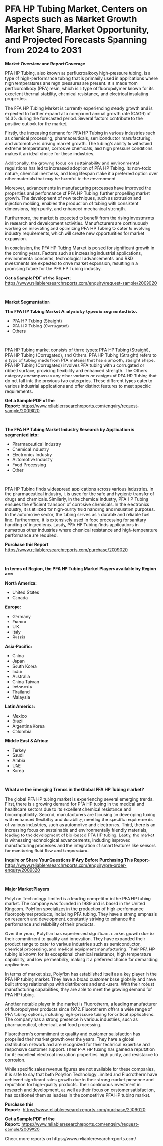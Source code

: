 <p><h1>PFA HP Tubing Market, Centers on Aspects such as Market Growth Market Share, Market Opportunity, and Projected Forecasts Spanning from 2024 to 2031</h1></p><p><strong>Market Overview and Report Coverage</strong></p>
<p><p>PFA HP Tubing, also known as perfluoroalkoxy high-pressure tubing, is a type of high-performance tubing that is primarily used in applications where high temperatures and high pressures are present. It is made from perfluoroalkoxy (PFA) resin, which is a type of fluoropolymer known for its excellent thermal stability, chemical resistance, and electrical insulating properties.</p><p>The PFA HP Tubing Market is currently experiencing steady growth and is expected to further expand at a compound annual growth rate (CAGR) of 14.3% during the forecasted period. Several factors contribute to the positive outlook for the market.</p><p>Firstly, the increasing demand for PFA HP Tubing in various industries such as chemical processing, pharmaceuticals, semiconductor manufacturing, and automotive is driving market growth. The tubing's ability to withstand extreme temperatures, corrosive chemicals, and high pressure conditions makes it an ideal choice for these industries.</p><p>Additionally, the growing focus on sustainability and environmental regulations has led to increased adoption of PFA HP Tubing. Its non-toxic nature, chemical inertness, and long lifespan make it a preferred option over other materials that may be harmful to the environment.</p><p>Moreover, advancements in manufacturing processes have improved the properties and performance of PFA HP Tubing, further propelling market growth. The development of new techniques, such as extrusion and injection molding, enables the production of tubing with consistent dimensions, high purity, and enhanced mechanical strength.</p><p>Furthermore, the market is expected to benefit from the rising investments in research and development activities. Manufacturers are continuously working on innovating and optimizing PFA HP Tubing to cater to evolving industry requirements, which will create new opportunities for market expansion.</p><p>In conclusion, the PFA HP Tubing Market is poised for significant growth in the coming years. Factors such as increasing industrial applications, environmental concerns, technological advancements, and R&D investments are expected to drive market expansion, resulting in a promising future for the PFA HP Tubing industry.</p></p>
<p><strong>Get a Sample PDF of the Report:</strong> <a href="https://www.reliableresearchreports.com/enquiry/request-sample/2009020">https://www.reliableresearchreports.com/enquiry/request-sample/2009020</a></p>
<p>&nbsp;</p>
<p><strong>Market Segmentation</strong></p>
<p><strong>The PFA HP Tubing Market Analysis by types is segmented into:</strong></p>
<p><ul><li>PFA HP Tubing (Straight)</li><li>PFA HP Tubing (Corrugated)</li><li>Others</li></ul></p>
<p>&nbsp;</p>
<p><p>PFA HP Tubing market consists of three types: PFA HP Tubing (Straight), PFA HP Tubing (Corrugated), and Others. PFA HP Tubing (Straight) refers to a type of tubing made from PFA material that has a smooth, straight shape. PFA HP Tubing (Corrugated) involves PFA tubing with a corrugated or ribbed surface, providing flexibility and enhanced strength. The Others category encompasses any other variants or designs of PFA HP Tubing that do not fall into the previous two categories. These different types cater to various industrial applications and offer distinct features to meet specific requirements.</p></p>
<p><strong>Get a Sample PDF of the Report:</strong>&nbsp;<a href="https://www.reliableresearchreports.com/enquiry/request-sample/2009020">https://www.reliableresearchreports.com/enquiry/request-sample/2009020</a></p>
<p>&nbsp;</p>
<p><strong>The PFA HP Tubing Market Industry Research by Application is segmented into:</strong></p>
<p><ul><li>Pharmaceutical Industry</li><li>Chemical Industry</li><li>Electronics Industry</li><li>Automotive Industry</li><li>Food Processing</li><li>Other</li></ul></p>
<p>&nbsp;</p>
<p><p>PFA HP Tubing finds widespread applications across various industries. In the pharmaceutical industry, it is used for the safe and hygienic transfer of drugs and chemicals. Similarly, in the chemical industry, PFA HP Tubing ensures the efficient transport of corrosive chemicals. In the electronics industry, it is utilized for high-purity fluid handling and insulation purposes. In the automotive sector, the tubing serves as a durable and reliable fuel line. Furthermore, it is extensively used in food processing for sanitary handling of ingredients. Lastly, PFA HP Tubing finds applications in numerous other industries where chemical resistance and high-temperature performance are required.</p></p>
<p><strong>Purchase this Report:</strong>&nbsp; <a href="https://www.reliableresearchreports.com/purchase/2009020">https://www.reliableresearchreports.com/purchase/2009020</a></p>
<p>&nbsp;</p>
<p><strong>In terms of Region, the PFA HP Tubing Market Players available by Region are:</strong></p>
<p>
    <p> <strong> North America: </strong>
        <ul>
            <li>United States</li>
            <li>Canada</li>
        </ul>
        </p> 
    <p> <strong> Europe: </strong>
        <ul>
            <li>Germany</li>
            <li>France</li>
            <li>U.K.</li>
            <li>Italy</li>
            <li>Russia</li>
        </ul>
        </p> 
    <p> <strong> Asia-Pacific: </strong>
        <ul>
            <li>China</li>
            <li>Japan</li>
            <li>South Korea</li>
            <li>India</li>
            <li>Australia</li>
            <li>China Taiwan</li>
            <li>Indonesia</li>
            <li>Thailand</li>
            <li>Malaysia</li>
        </ul>
        </p> 
    <p> <strong> Latin America: </strong>
        <ul>
            <li>Mexico</li>
            <li>Brazil</li>
            <li>Argentina Korea</li>
            <li>Colombia</li>
        </ul>
        </p> 
    <p> <strong> Middle East & Africa: </strong>
        <ul>
            <li>Turkey</li>
            <li>Saudi</li>
            <li>Arabia</li>
            <li>UAE</li>
            <li>Korea</li>
        </ul>
    </p>
    </p>
<p>&nbsp;</p>
<p><strong>What are the Emerging Trends in the Global PFA HP Tubing market?</strong></p>
<p><p>The global PFA HP tubing market is experiencing several emerging trends. First, there is a growing demand for PFA HP tubing in the medical and healthcare sectors due to its excellent chemical resistance and biocompatibility. Second, manufacturers are focusing on developing tubing with enhanced flexibility and durability, meeting the specific requirements of various industries, such as automotive and electronics. Third, there is an increasing focus on sustainable and environmentally friendly materials, leading to the development of bio-based PFA HP tubing. Lastly, the market is witnessing technological advancements, including improved manufacturing processes and the integration of smart features like sensors for monitoring fluid flow and temperature.</p></p>
<p><strong>Inquire or Share Your Questions If Any Before Purchasing This Report</strong>- <a href="https://www.reliableresearchreports.com/enquiry/pre-order-enquiry/2009020">https://www.reliableresearchreports.com/enquiry/pre-order-enquiry/2009020</a></p>
<p>&nbsp;</p>
<p><strong>Major Market Players</strong></p>
<p><p>Polyflon Technology Limited is a leading competitor in the PFA HP tubing market. The company was founded in 1989 and is based in the United Kingdom. Polyflon specializes in the production of high-performance fluoropolymer products, including PFA tubing. They have a strong emphasis on research and development, constantly striving to enhance the performance and reliability of their products.</p><p>Over the years, Polyflon has experienced significant market growth due to their commitment to quality and innovation. They have expanded their product range to cater to various industries such as semiconductor, chemical processing, and medical equipment manufacturing. Their PFA HP tubing is known for its exceptional chemical resistance, high temperature capability, and low permeability, making it a preferred choice for demanding applications.</p><p>In terms of market size, Polyflon has established itself as a key player in the PFA HP tubing market. They have a broad customer base globally and have built strong relationships with distributors and end-users. With their robust manufacturing capabilities, they are able to meet the growing demand for PFA HP tubing.</p><p>Another notable player in the market is Fluorotherm, a leading manufacturer of fluoropolymer products since 1972. Fluorotherm offers a wide range of PFA tubing options, including high-pressure tubing for critical applications. The company has a strong presence in various industries, such as pharmaceutical, chemical, and food processing.</p><p>Fluorotherm's commitment to quality and customer satisfaction has propelled their market growth over the years. They have a global distribution network and are recognized for their technical expertise and responsive customer support. Their PFA HP tubing has gained a reputation for its excellent electrical insulation properties, high purity, and resistance to corrosion.</p><p>While specific sales revenue figures are not available for these companies, it is safe to say that both Polyflon Technology Limited and Fluorotherm have achieved significant sales growth due to their strong market presence and reputation for high-quality products. Their continuous investment in research and development, as well as their focus on customer satisfaction, has positioned them as leaders in the competitive PFA HP tubing market.</p></p>
<p><strong>Purchase this Report:</strong>&nbsp;&nbsp;<a href="https://www.reliableresearchreports.com/purchase/2009020">https://www.reliableresearchreports.com/purchase/2009020</a></p>
<p></p>
<p><strong>Get a Sample PDF of the Report:</strong>&nbsp;<a href="https://www.reliableresearchreports.com/enquiry/request-sample/2009020">https://www.reliableresearchreports.com/enquiry/request-sample/2009020</a></p>
<p>Check more reports on https://www.reliableresearchreports.com/</p>